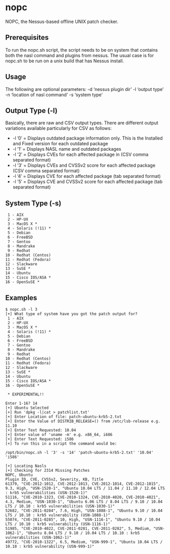 # nopc
NOPC, the Nessus-based offline UNIX patch checker.

## Prerequisites
To run the nopc.sh script, the script needs to be on system that contains both the nasl command and plugins from nessus.
The usual case is for nopc.sh to be run on a unix build that has Nessus install.

## Usage
The following are optional parameters:
    -d ‘nessus plugin dir’
    -l ‘output type’
    -n ‘location of nasl command’
    -s ‘system type’

## Output Type (-l)
Basically, there are raw and CSV output types. There are different output variations available particularly for CSV as follows:
* -l ’0′ = Displays outdated package information only. This is the Installed and Fixed version for each outdated package
* -l ’1′ = Displays NASL name and outdated packages
* -l ’2′ = Displays CVEs for each affected package in (CSV comma separated format)
* -l ’3′ = Displays CVEs and CVSSv2 score for each affected package (CSV comma separated format)
* -l ’4′ = Displays CVE for each affected package (tab separated format)
* -l ’5′ = Displays CVE and CVSSv2 score for each affected package (tab separated format)

## System Type (-s)
```
 1 - AIX
 2 - HP-UX
 3 - MacOS X *
 4 - Solaris (!11) *
 5 - Debian
 6 - FreeBSD
 7 - Gentoo
 8 - Mandrake
 9 - Redhat
10 - Redhat (Centos)
11 - Redhat (Fedora)
12 - Slackware
13 - SuSE *
14 - Ubuntu
15 - Cisco IOS/ASA *
16 - OpenSuSE *
```

## Examples
```
$ nopc.sh -l 3
[+] What type of system have you got the patch output for?
 1 - AIX
 2 - HP-UX
 3 - MacOS X *
 4 - Solaris (!11) *
 5 - Debian
 6 - FreeBSD
 7 - Gentoo
 8 - Mandrake
 9 - Redhat
10 - Redhat (Centos)
11 - Redhat (Fedora)
12 - Slackware
13 - SuSE *
14 - Ubuntu
15 - Cisco IOS/ASA *
16 - OpenSuSE *
 
 * EXPERIMENTAL!!
 
Enter 1-16? 14
[+] Ubuntu Selected
[+] Run 'dpkg -l|cat > patchlist.txt'
[+] Enter Location of file: patch-ubuntu-krb5-2.txt
[+] Enter the Value of DISTRIB_RELEASE=() from /etc/lsb-release e.g. 11.10
[+] Enter Text Requested: 10.04
[+] Enter value of 'uname -m' e.g. x86_64, i686
[+] Enter Text Requested: i586
[+] To run this in a script the command would be:
 
/opt/bin/nopc.sh -l '3' -s '14' 'patch-ubuntu-krb5-2.txt' '10.04' 'i586'
 
[+] Locating Nasls
[+] Checking for 2314 Missing Patches
NOPC, Ubuntu
Plugin ID, CVE, CVSSv2, Severity, KB, Title
61379, "CVE-2012-1012, CVE-2012-1013, CVE-2012-1014, CVE-2012-1015", 9.3, High, "USN-1520-1", "Ubuntu 10.04 LTS / 11.04 / 11.10 / 12.04 LTS : krb5 vulnerabilities (USN-1520-1)"
51116, "CVE-2010-1323, CVE-2010-1324, CVE-2010-4020, CVE-2010-4021", 4.3, Medium, "USN-1030-1", "Ubuntu 6.06 LTS / 8.04 LTS / 9.10 / 10.04 LTS / 10.10 : krb5 vulnerabilities (USN-1030-1)"
52682, "CVE-2011-0284", 7.6, High, "USN-1088-1", "Ubuntu 9.10 / 10.04 LTS / 10.10 : krb5 vulnerability (USN-1088-1)"
55074, "CVE-2011-0285", 10, High, "USN-1116-1", "Ubuntu 9.10 / 10.04 LTS / 10.10 : krb5 vulnerability (USN-1116-1)"
51985, "CVE-2010-4022, CVE-2011-0281, CVE-2011-0282", 5, Medium, "USN-1062-1", "Ubuntu 8.04 LTS / 9.10 / 10.04 LTS / 10.10 : krb5 vulnerabilities (USN-1062-1)"
49772, "CVE-2010-1322", 6.5, Medium, "USN-999-1", "Ubuntu 10.04 LTS / 10.10 : krb5 vulnerability (USN-999-1)"
```

